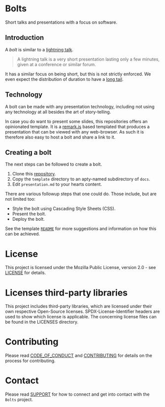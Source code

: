 <!--
SPDX-FileCopyrightText: 2022 Contributors to the Bolts project

SPDX-License-Identifier: MPL-2.0
-->

# Bolts
Short talks and presentations with a focus on software.

## Introduction
A *bolt* is similar to a [lightning talk][wikipedia:lightning-talk].

> A lightning talk is a very short presentation lasting only a few minutes, given at a conference or similar forum.

It has a similar focus on being short, but this is not strictly enforced. We even expect the distribution of duration to have a [long tail][wikipedia:long-tail].

## Technology
A bolt can be made with any presentation technology, including not using any technology at all besides the art of story-telling.

In case you do want to present some slides, this repositories offers an opinionated template. It is a [remark.js][remark] based templated that produces a presentation that can be viewed with any web-browser. As such it is therefore also easy to host a bolt and share a link to it.

## Creating a bolt
The next steps can be followed to create a bolt.

1. Clone this [repository][github:self].
2. Copy the `template` directory to an apty-named subdirectory of `docs`.
3. Edit `presentation.md` to your hearts content.

There are various followup steps that one could do. Those include, but are not limited too:

* Style the bolt using Cascading Style Sheets (CSS).
* Present the bolt.
* Deploy the bolt.

See the template [`README`][self:template-readme] for more suggestions and information on how this can be achieved.

[wikipedia:lightning-talk]: https://en.wikipedia.org/wiki/Lightning_talk
[wikipedia:long-tail]: https://en.wikipedia.org/wiki/Long_tail
[remark]: https://remarkjs.com/#1
[github:self]: https://github.com/alliander-opensource/bolts
[self:template-readme]: https://github.com/alliander-opensource/bolts/blob/master/template/README.md

# License
This project is licensed under the Mozilla Public License, version 2.0 - see [LICENSE](LICENSE) for details.

# Licenses third-party libraries
This project includes third-party libraries, 
which are licensed under their own respective Open-Source licenses.
SPDX-License-Identifier headers are used to show which license is applicable. 
The concerning license files can be found in the LICENSES directory.

# Contributing
Please read [CODE_OF_CONDUCT](CODE_OF_CONDUCT.md) and [CONTRIBUTING](CONTRIBUTING.md) for details on the process 
for contributing.

# Contact
Please read [SUPPORT](SUPPORT.md) for how to connect and get into contact with the `Bolts` project. 

